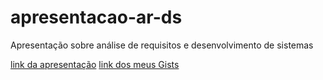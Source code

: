 # apresentacao-ar-ds
Apresentação sobre análise de requisitos e desenvolvimento de sistemas

[link da apresentação](https://gitpitch.com/androidealp/apresentacao-ar-ds/master)
[link dos meus Gists](https://gist.github.com/androidealp)

